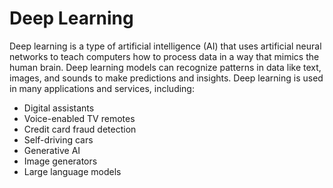 # Deep Learning
Deep learning is a type of artificial intelligence (AI) that uses artificial neural networks to teach computers how to process data in a way that mimics the human brain. Deep learning models can recognize patterns in data like text, images, and sounds to make predictions and insights. 
Deep learning is used in many applications and services, including:
- Digital assistants
- Voice-enabled TV remotes
- Credit card fraud detection
- Self-driving cars
- Generative AI
- Image generators
- Large language models